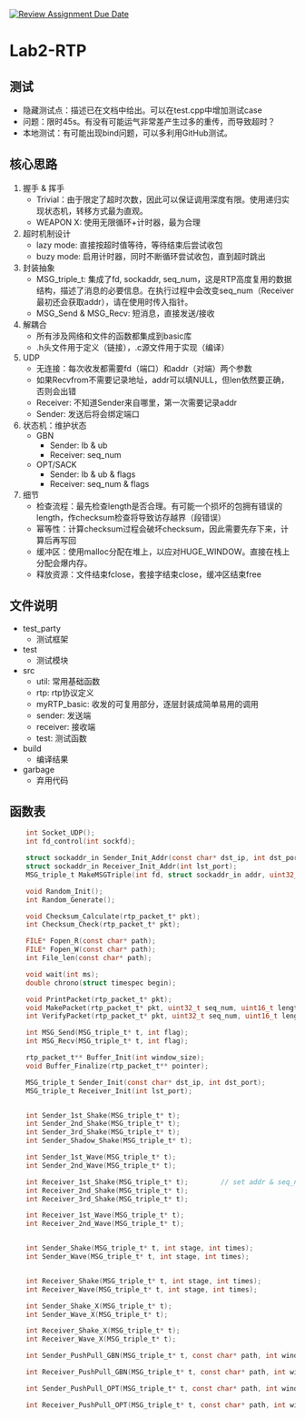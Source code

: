 [![Review Assignment Due Date](https://classroom.github.com/assets/deadline-readme-button-24ddc0f5d75046c5622901739e7c5dd533143b0c8e959d652212380cedb1ea36.svg)](https://classroom.github.com/a/W4MZkKgl)
# Lab2-RTP

## 测试
- 隐藏测试点：描述已在文档中给出。可以在test.cpp中增加测试case
- 问题：限时45s。有没有可能运气非常差产生过多的重传，而导致超时？
- 本地测试：有可能出现bind问题，可以多利用GitHub测试。

## 核心思路

1. 握手 & 挥手
    - Trivial：由于限定了超时次数，因此可以保证调用深度有限。使用递归实现状态机，转移方式最为直观。
    - WEAPON X: 使用无限循环+计时器，最为合理
2. 超时机制设计
    - lazy mode: 直接按超时值等待，等待结束后尝试收包
    - buzy mode: 启用计时器，同时不断循环尝试收包，直到超时跳出
3. 封装抽象
    - MSG_triple_t: 集成了fd, sockaddr, seq_num，这是RTP高度复用的数据结构，描述了消息的必要信息。在执行过程中会改变seq_num（Receiver最初还会获取addr），请在使用时传入指针。
    - MSG_Send & MSG_Recv: 短消息，直接发送/接收
4. 解耦合
    - 所有涉及网络和文件的函数都集成到basic库
    - .h头文件用于定义（链接），.c源文件用于实现（编译）
5. UDP
    - 无连接：每次收发都需要fd（端口）和addr（对端）两个参数
    - 如果Recvfrom不需要记录地址，addr可以填NULL，但len依然要正确，否则会出错
    - Receiver: 不知道Sender来自哪里，第一次需要记录addr
    - Sender: 发送后将会绑定端口
6. 状态机：维护状态
    - GBN
        - Sender: lb & ub
        - Receiver: seq_num
    - OPT/SACK
        - Sender: lb & ub & flags
        - Receiver: seq_num & flags
7. 细节
    - 检查流程：最先检查length是否合理。有可能一个损坏的包拥有错误的length，作checksum检查将导致访存越界（段错误）
    - 幂等性：计算checksum过程会破坏checksum，因此需要先存下来，计算后再写回
    - 缓冲区：使用malloc分配在堆上，以应对HUGE_WINDOW。直接在栈上分配会爆内存。
    - 释放资源：文件结束fclose，套接字结束close，缓冲区结束free

## 文件说明
- test_party
    - 测试框架
- test
    - 测试模块
- src
    - util: 常用基础函数
    - rtp: rtp协议定义
    - myRTP_basic: 收发的可复用部分，逐层封装成简单易用的调用
    - sender: 发送端
    - receiver: 接收端
    - test: 测试函数
- build
    - 编译结果
- garbage
    - 弃用代码

## 函数表
```c
    int Socket_UDP();
    int fd_control(int sockfd);

    struct sockaddr_in Sender_Init_Addr(const char* dst_ip, int dst_port);
    struct sockaddr_in Receiver_Init_Addr(int lst_port);
    MSG_triple_t MakeMSGTriple(int fd, struct sockaddr_in addr, uint32_t seq_num);

    void Random_Init();
    int Random_Generate();

    void Checksum_Calculate(rtp_packet_t* pkt);
    int Checksum_Check(rtp_packet_t* pkt);

    FILE* Fopen_R(const char* path);
    FILE* Fopen_W(const char* path);
    int File_len(const char* path);

    void wait(int ms);
    double chrono(struct timespec begin);

    void PrintPacket(rtp_packet_t* pkt);
    void MakePacket(rtp_packet_t* pkt, uint32_t seq_num, uint16_t length, uint8_t flags);
    int VerifyPacket(rtp_packet_t* pkt, uint32_t seq_num, uint16_t length, uint8_t flags);

    int MSG_Send(MSG_triple_t* t, int flag);
    int MSG_Recv(MSG_triple_t* t, int flag);

    rtp_packet_t** Buffer_Init(int window_size);
    void Buffer_Finalize(rtp_packet_t** pointer);

    MSG_triple_t Sender_Init(const char* dst_ip, int dst_port);
    MSG_triple_t Receiver_Init(int lst_port);


    int Sender_1st_Shake(MSG_triple_t* t);
    int Sender_2nd_Shake(MSG_triple_t* t);
    int Sender_3rd_Shake(MSG_triple_t* t);
    int Sender_Shadow_Shake(MSG_triple_t* t);

    int Sender_1st_Wave(MSG_triple_t* t);
    int Sender_2nd_Wave(MSG_triple_t* t);

    int Receiver_1st_Shake(MSG_triple_t* t);        // set addr & seq_num
    int Receiver_2nd_Shake(MSG_triple_t* t);
    int Receiver_3rd_Shake(MSG_triple_t* t);

    int Receiver_1st_Wave(MSG_triple_t* t);
    int Receiver_2nd_Wave(MSG_triple_t* t);


    int Sender_Shake(MSG_triple_t* t, int stage, int times);
    int Sender_Wave(MSG_triple_t* t, int stage, int times);


    int Receiver_Shake(MSG_triple_t* t, int stage, int times);
    int Receiver_Wave(MSG_triple_t* t, int stage, int times);

    int Sender_Shake_X(MSG_triple_t* t);
    int Sender_Wave_X(MSG_triple_t* t);

    int Receiver_Shake_X(MSG_triple_t* t);
    int Receiver_Wave_X(MSG_triple_t* t);

    int Sender_PushPull_GBN(MSG_triple_t* t, const char* path, int window_size);s

    int Receiver_PushPull_GBN(MSG_triple_t* t, const char* path, int window_size);

    int Sender_PushPull_OPT(MSG_triple_t* t, const char* path, int window_size);

    int Receiver_PushPull_OPT(MSG_triple_t* t, const char* path, int window_size);
```